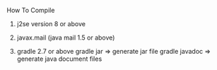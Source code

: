 How To Compile

1. j2se version 8 or above

2. javax.mail (java mail 1.5 or above)

3. gradle 2.7 or above
   gradle jar => generate jar file
   gradle javadoc => generate java document files